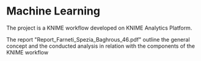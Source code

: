# Machine Learning

The project is a KNIME workflow developed on KNIME Analytics Platform.

The report "Report_Farneti_Spezia_Baghrous_46.pdf" outline the general concept and the conducted analysis in relation with the components of the KNIME workflow
